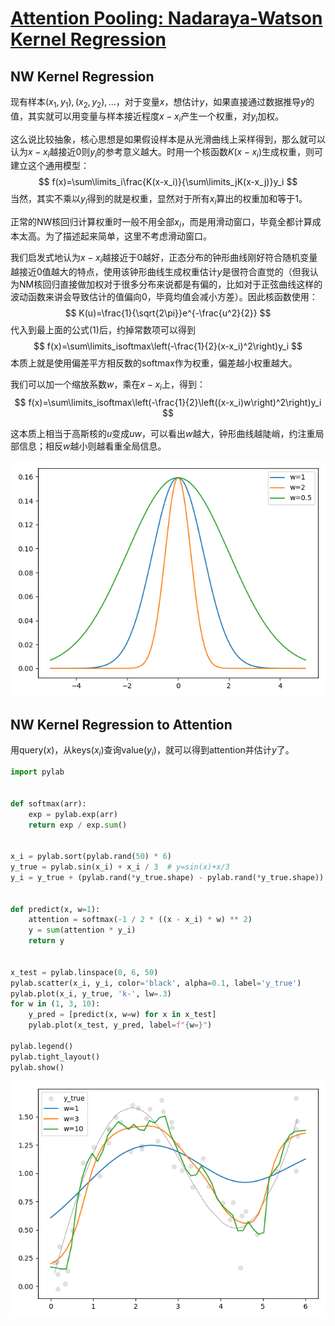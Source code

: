 # [Attention Pooling: Nadaraya-Watson Kernel Regression](http://zh.d2l.ai/chapter_attention-mechanisms/nadaraya-waston.html)

## NW Kernel Regression

现有样本$(x_1, y_1), (x_2, y_2), ...$，对于变量$x$，想估计$y$，如果直接通过数据推导$y$的值，其实就可以用变量与样本接近程度$x-x_i$产生一个权重，对$y_i$加权。

这么说比较抽象，核心思想是如果假设样本是从光滑曲线上采样得到，那么就可以认为$x-x_i$越接近0则$y_i$的参考意义越大。时用一个核函数$K(x-x_i)$生成权重，则可建立这个通用模型：
$$
f(x)=\sum\limits_i\frac{K(x-x_i)}{\sum\limits_jK(x-x_j)}y_i
$$
当然，其实不乘以$y_i$得到的就是权重，显然对于所有$x_i$算出的权重加和等于1。

正常的NW核回归计算权重时一般不用全部$x_i$，而是用滑动窗口，毕竟全都计算成本太高。为了描述起来简单，这里不考虑滑动窗口。

我们启发式地认为$x-x_i$越接近于0越好，正态分布的钟形曲线刚好符合随机变量越接近0值越大的特点，使用该钟形曲线生成权重估计$y$是很符合直觉的（但我认为NM核回归直接做加权对于很多分布来说都是有偏的，比如对于正弦曲线这样的波动函数来讲会导致估计的值偏向0，毕竟均值会减小方差）。因此核函数使用：
$$
K(u)=\frac{1}{\sqrt{2\pi}}e^{-\frac{u^2}{2}}
$$
代入到最上面的公式(1)后，约掉常数项可以得到
$$
f(x)=\sum\limits_isoftmax\left(-\frac{1}{2}(x-x_i)^2\right)y_i
$$
本质上就是使用偏差平方相反数的softmax作为权重，偏差越小权重越大。

我们可以加一个缩放系数$w$，乘在$x-x_i$上，得到：
$$
f(x)=\sum\limits_isoftmax\left(-\frac{1}{2}\left((x-x_i)w\right)^2\right)y_i
$$


这本质上相当于高斯核的$u$变成$uw$，可以看出$w$越大，钟形曲线越陡峭，约注重局部信息；相反$w$越小则越看重全局信息。

![gauss_kernel](.assets/gauss_kernel.png)

## NW Kernel Regression to Attention

用query($x$)，从keys($x_i$)查询value($y_i$)，就可以得到attention并估计$y$了。

```python
import pylab


def softmax(arr):
    exp = pylab.exp(arr)
    return exp / exp.sum()


x_i = pylab.sort(pylab.rand(50) * 6)
y_true = pylab.sin(x_i) + x_i / 3  # y=sin(x)+x/3
y_i = y_true + (pylab.rand(*y_true.shape) - pylab.rand(*y_true.shape)) * 0.5


def predict(x, w=1):
    attention = softmax(-1 / 2 * ((x - x_i) * w) ** 2)
    y = sum(attention * y_i)
    return y


x_test = pylab.linspace(0, 6, 50)
pylab.scatter(x_i, y_i, color='black', alpha=0.1, label='y_true')
pylab.plot(x_i, y_true, 'k-', lw=.3)
for w in (1, 3, 10):
    y_pred = [predict(x, w=w) for x in x_test]
    pylab.plot(x_test, y_pred, label=f"{w=}")

pylab.legend()
pylab.tight_layout()
pylab.show()

```

![Figure_1](.assets/Figure_1.png)